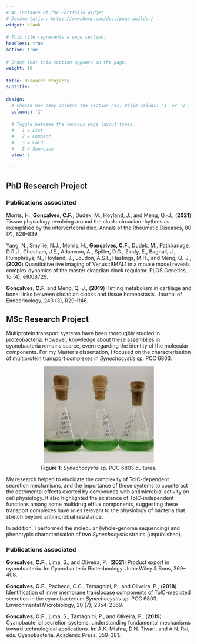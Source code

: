 ```yaml
---
# An instance of the Portfolio widget.
# Documentation: https://wowchemy.com/docs/page-builder/
widget: blank

# This file represents a page section.
headless: true
active: true

# Order that this section appears on the page.
weight: 10

title: Research Projects
subtitle: ''

design:
  # Choose how many columns the section has. Valid values: '1' or '2'.
  columns: '1'

  # Toggle between the various page layout types.
  #   1 = List
  #   2 = Compact
  #   3 = Card
  #   5 = Showcase
  view: 1

---
```


## **PhD Research Project**

### Publications associated

Morris, H., **Gonçalves, C.F.**, Dudek, M., Hoyland, J., and Meng, Q.-J., (**2021**) Tissue physiology revolving around the clock: circadian rhythms as exemplified by the intervertebral disc. Annals of the Rheumatic Diseases, 80 (7), 828–839.

Yang, N., Smyllie, N.J., Morris, H., **Gonçalves, C.F.**, Dudek, M., Pathiranage, D.R.J., Chesham, J.E., Adamson, A., Spiller, D.G., Zindy, E., Bagnall, J., Humphreys, N., Hoyland, J., Loudon, A.S.I., Hastings, M.H., and Meng, Q.-J., (**2020**) Quantitative live imaging of Venus::BMAL1 in a mouse model reveals complex dynamics of the master circadian clock regulator. PLOS Genetics, 16 (4), e1008729.

**Gonçalves, C.F.** and Meng, Q.-J., (**2019**) Timing metabolism in cartilage and bone: links between circadian clocks and tissue homeostasis. Journal of Endocrinology, 243 (3), R29–R46.

## **MSc Research Project**

 Multiprotein transport systems have been thoroughly studied in proteobacteria. However, knowledge about these assemblies in cyanobacteria remains scarce, even regarding the identity of the molecular components. For my Master’s dissertation, I focused on the characterisation of multiprotein transport complexes in _Synechocystis_ sp. PCC 6803.

<div align="center">
  <figure>
    <img src="cyano.jpg"
         alt="Synechocystis">
    <figcaption><b>Figure 1</b>: <i>Synechocystis</i> sp. PCC 6803 cultures.</figcaption>
  </figure>
</div>

My research helped to elucidate the complexity of TolC-dependent secretion mechanisms, and the importance of these systems to counteract the detrimental effects exerted by compounds with antimicrobial activity on cell physiology. It also highlighted the existence of TolC-independent functions among some multidrug efflux components, suggesting these transport complexes have roles relevant to the physiology of bacteria that stretch beyond antimicrobial resistance.

In addition, I performed the molecular (whole-genome sequencing) and phenotypic characterisation of two _Synechocystis_ strains (unpublished).

### Publications associated

**Gonçalves, C.F.**, Lima, S., and Oliveira, P., (**2021**) Product export in cyanobacteria. In: Cyanobacteria Biotechnology. John Wiley & Sons, 369–406.

**Gonçalves, C.F.**, Pacheco, C.C., Tamagnini, P., and Oliveira, P., (**2018**). Identification of inner membrane translocase components of TolC-mediated secretion in the cyanobacterium _Synechocystis_ sp. PCC 6803. Environmental Microbiology, 20 (7), 2354–2369.

**Gonçalves, C.F.**, Lima, S., Tamagnini, P., and Oliveira, P., (**2019**) Cyanobacterial secretion systems: understanding fundamental mechanisms toward technological applications. In: A.K. Mishra, D.N. Tiwari, and A.N. Rai, eds. Cyanobacteria. Academic Press, 359–381.
